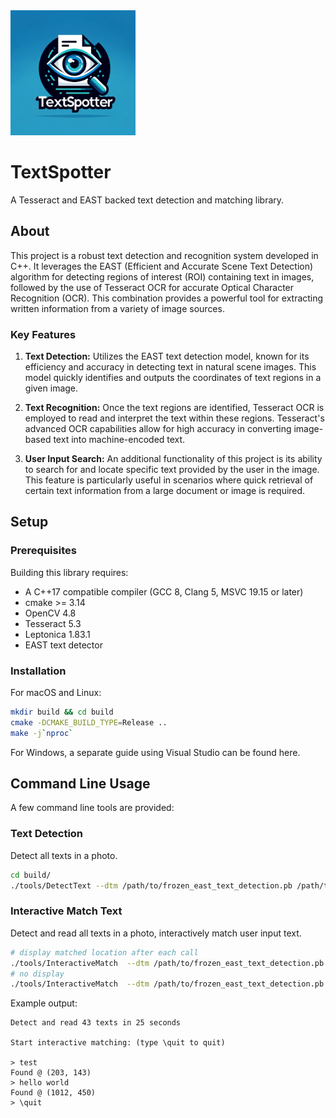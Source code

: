 <img src="logo/textspotter.png" alt="drawing" width="200"/>

# TextSpotter

A Tesseract and EAST backed text detection and matching library.

## About

This project is a robust text detection and recognition system developed in C++.
It leverages the EAST (Efficient and Accurate Scene Text Detection) algorithm for detecting regions of interest (ROI)
containing text in images, followed by the use of Tesseract OCR for accurate Optical Character Recognition (OCR).
This combination provides a powerful tool for extracting written information from a variety of image sources.

### Key Features

1. **Text Detection:** Utilizes the EAST text detection model, known for its efficiency and accuracy in detecting text
   in natural scene images. This model quickly identifies and outputs the coordinates of text regions in a given image.

2. **Text Recognition:** Once the text regions are identified, Tesseract OCR is employed to read and interpret the text
   within these regions. Tesseract's advanced OCR capabilities allow for high accuracy in converting image-based text
   into machine-encoded text.

3. **User Input Search:** An additional functionality of this project is its ability to search for and locate specific
   text provided by the user in the image. This feature is particularly useful in scenarios where quick retrieval of
   certain text information from a large document or image is required.

## Setup

### Prerequisites

Building this library requires:

* A C++17 compatible compiler (GCC 8, Clang 5, MSVC 19.15 or later)
* cmake >= 3.14
* OpenCV 4.8
* Tesseract 5.3
* Leptonica 1.83.1
* EAST text detector

### Installation

For macOS and Linux:

```bash
mkdir build && cd build
cmake -DCMAKE_BUILD_TYPE=Release ..
make -j`nproc`
```

For Windows, a separate guide using Visual Studio can be found here.

## Command Line Usage

A few command line tools are provided:

### Text Detection

Detect all texts in a photo.

```bash
cd build/
./tools/DetectText --dtm /path/to/frozen_east_text_detection.pb /path/to/image.png
```

### Interactive Match Text

Detect and read all texts in a photo, interactively match user input text.

``` bash
# display matched location after each call
./tools/InteractiveMatch  --dtm /path/to/frozen_east_text_detection.pb /path/to/image.png --display
# no display
./tools/InteractiveMatch  --dtm /path/to/frozen_east_text_detection.pb /path/to/image.png
```

Example output:

``` text
Detect and read 43 texts in 25 seconds

Start interactive matching: (type \quit to quit)   

> test
Found @ (203, 143) 
> hello world
Found @ (1012, 450) 
> \quit
```

